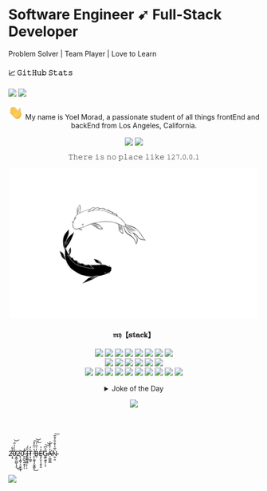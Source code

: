 # Software Engineer ➹ Full-Stack Developer 
Problem Solver | Team Player | Love to Learn

#### &#x1f4c8; 𝙶𝚒𝚝𝙷𝚞𝚋 𝚂𝚝𝚊𝚝𝚜
<img src="https://github-readme-stats.vercel.app/api?username=yoel0&count_private=true&include_all_commits=true&theme=graywhite&show_icons=true&hide_title=true&hide_border=true&hide=issues" /> <img src="https://github-readme-stats.vercel.app/api/top-langs/?username=yoel0&langs_count=10&layout=compact&theme=vue&hide_title=true&hide_border=true&hide=html,jupyter" />

<p align="center">
<img src="/secretStuff/wave.gif" width="30px" /> My name is Yoel Morad, a passionate student of all things frontEnd and backEnd from Los Angeles, California.
</p>
<p align="center">
<a href="https://www.linkedin.com/in/yoelmorad/" target="_blank"><img src="https://img.shields.io/badge/-0072b1?style=plastic&logo=Linkedin&logoColor=white" align="center" /></a>
<a href="mailto:yoelgabriel.m@gmail.com" target="_blank"><img src="https://img.shields.io/badge/-c14438?style=plastic&logo=Gmail&logoColor=white" align="center" /></a>
</p>
<p align="center">
𝚃𝚑𝚎𝚛𝚎 𝚒𝚜 𝚗𝚘 𝚙𝚕𝚊𝚌𝚎 𝚕𝚒𝚔𝚎 𝟷𝟸𝟽.𝟶.𝟶.𝟷
</p>
<p align="center">
<img src="/secretStuff/koi.gif" height="300px" />
</p>

<h4 align="center">𝔪𝔶【𝕤𝕥𝕒𝕔𝕜】</h4>
<p align="center">
<img src="https://img.shields.io/badge/-JavaScript-white?style=flat-square&logo=javascript" />
<img src="https://img.shields.io/badge/-TypeScript-white?style=flat-square&logo=typescript&logoColor=007ACC" />
<img src="https://img.shields.io/badge/-MongoDB-white?style=flat-square&logo=mongodb" />
<img src="https://img.shields.io/badge/-Express-white?style=flat-square&logo=express" />
<img src="https://img.shields.io/badge/-ReactJS-white?style=flat-square&logo=react" />
<img src="https://img.shields.io/badge/-NodeJS-white?style=flat-square&logo=Node.js" />
<img src="https://img.shields.io/badge/-Python3-white?style=flat-square&logo=Python" />
<img src="https://img.shields.io/badge/-Django-white?style=flat-square&logo=django&logoColor=006400" />
<br />
<img src="https://img.shields.io/badge/-PostgreSQL-white?style=flat-square&logo=postgresql&logoColor=336791" />
<img src="https://img.shields.io/badge/-GraphQL-white?style=flat-square&logo=graphql&logoColor=E10098" />
<img src="https://img.shields.io/badge/-Apollo%20GraphQL-white?style=flat-square&logo=apollo-graphql&logoColor=311C87" />
 <img src="https://img.shields.io/badge/-Redux-white?style=flat-square&logo=redux&logoColor=764ABC" />
<img src="https://img.shields.io/badge/-Jupyter-white?style=flat-square&logo=jupyter" />
<img src="https://img.shields.io/badge/-Postman-white?style=flat-square&logo=postman&logoColor=FF6C37" />
<br />
<img src="https://img.shields.io/badge/-Material_UI-white?style=flat-square&logo=material-ui&logoColor=0081CB" />
<img src="https://img.shields.io/badge/-Sass-white?style=flat-square&logo=sass&logoColor=CC6699" />
<img src="https://img.shields.io/badge/-Bootstrap-white?style=flat-square&logo=bootstrap&logoColor=563D7C" />
<img src="https://img.shields.io/badge/-CSS3-white?style=flat-square&logo=css3&logoColor=1572B6" />
<img src="https://img.shields.io/badge/-HTML5-white?style=flat-square&logo=html5&logoColor=E34F26" />
<img src="https://img.shields.io/badge/-Git-white?style=flat-square&logo=git" />
<img src="https://img.shields.io/badge/-GitHub-white?style=flat-square&logo=github&logoColor=181717" />
<img src="https://img.shields.io/badge/-VSCode-white?style=flat-square&logo=visual-studio-code&logoColor=007ACC" />
<img src="https://img.shields.io/badge/-NPM-white?style=flat-square&logo=npm&logoColor=CB3837" />
<img src="https://img.shields.io/badge/-Jest-white?style=flat-square&logo=jest&logoColor=C21325" />
</p>


<details align="center">
<summary>Joke of the Day</summary>
<img src="https://readme-jokes.vercel.app/api?theme=graywhite" />
</details>
<p align="center">
<img src="https://komarev.com/ghpvc/?username=yoel0&color=lightgray" />
</p>
<br>
<br>
<br>

2̶̧̨̛͋͋0̵̨̳̯͖̺͎̟́̀͗̓̋̇̕͜͜͝2̵̙̜̘͇̩͕̤̭̖͎̌0̴͍̰̺̦͍̱̭̗̎̉͘̕ͅ ̷̢̞̖͖̻̞̦͕́Ȉ̶̯̱͚̑́T̷͕̜̳̠͛̓ ̵̙̖͚͓͔̰̖͇̙̒̔̈̏̓̽͜͠͝B̶̬̓͗̅͗͠Ȩ̴̙̮̦̖̭̟̱̒͛̕G̷̼̳̰̱̮̜͂̀͆͝͝ͅͅA̶̛̠̫͇͇̲̓̍̂͗̉N̴̫̹͈̑̅͛͐̐̐͐̂̅͠
<br>
<br>
<br>
<img src="https://github-profile-trophy.vercel.app/?username=yoel0&title=Joined2020" />

<!--
**yoel0/yoel0** is a ✨ _special_ ✨ repository because its `README.md` (this file) appears on your GitHub profile.

Here are some ideas to get you started:

- 🔭 I’m currently working on ...
- 🌱 I’m currently learning ...
- 👯 I’m looking to collaborate on ...
- 🤔 I’m looking for help with ...
- 💬 Ask me about ...
- 📫 How to reach me: ...
- 😄 Pronouns: ...
- ⚡ Fun fact: ...
-->
